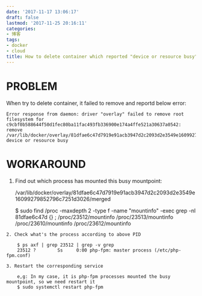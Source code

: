 ```yaml
---
date: '2017-11-17 13:06:17'
draft: false
lastmod: '2017-11-25 20:16:11'
categories:
- 博客
tags:
- docker
- cloud
title: How to delete container which reported "device or resource busy"
---
```


PROBLEM
========
When try to delete container, it failed to remove and reportd below error:

    Error response from daemon: driver "overlay" failed to remove root filesystem for c9cbf0b588644f50d1fec80ba11fac493fb336900e174a4ffe521a30637a0542: remove /var/lib/docker/overlay/81dfae6c47d7919e91acb3947d2c2093d2e3549e16099279852796c7251d3026/merged: device or resource busy

WORKAROUND
===========

   1. Find out which process has mounted this busy mountpoint:

        /var/lib/docker/overlay/81dfae6c47d7919e91acb3947d2c2093d2e3549e16099279852796c7251d3026/merged

        $ sudo find /proc -maxdepth 2 -type f -name "mountinfo" -exec grep -nl 81dfae6c47d {} \;
        /proc/23512/mountinfo
        /proc/23513/mountinfo
        /proc/23610/mountinfo
        /proc/23612/mountinfo

    2. Check what's the process according to above PID

        $ ps axf | grep 23512 | grep -v grep
        23512 ?        Ss     0:00 php-fpm: master process (/etc/php-fpm.conf)

    3. Restart the corresponding service

        e,g: In my case, it is php-fpm processes mounted the busy mountpoint, so we need restart it
        $ sudo systemctl restart php-fpm